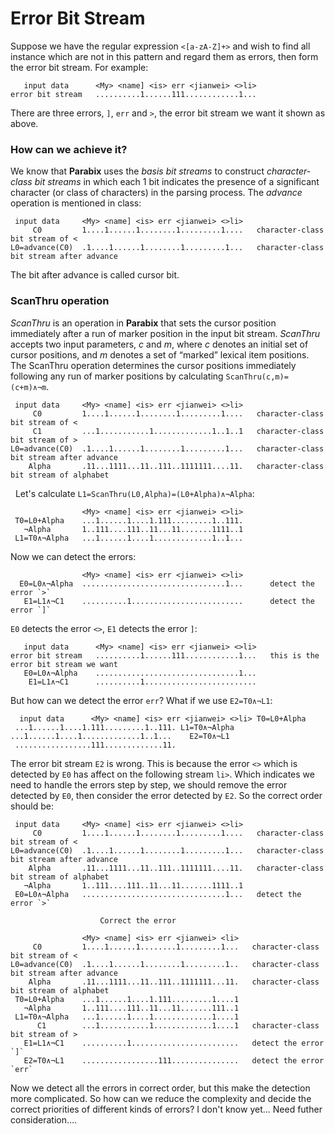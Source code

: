 # Error Bit Stream

Suppose we have the regular expression `<[a-zA-Z]+>` and wish to find all instance which are not in this pattern and regard them as errors, then form the error bit stream. For example:

```
   input data      <My> <name] <is> err <jianwei> <>li>
error bit stream   ..........1......111............1...
```
There are three errors, `]`, `err` and `>`, the error bit stream we want it shown as above.

### How can we achieve it?
We know that **Parabix** uses the *basis bit streams* to construct *character-class bit streams* in which each 1 bit indicates the presence of a significant character (or class of characters) in the parsing process. The *advance* operation is mentioned in class:

```
 input data     <My> <name] <is> err <jianwei> <>li>
     C0         1....1......1........1.........1....   character-class bit stream of <
L0=advance(C0)  .1....1......1........1.........1...   character-class bit stream after advance
```
The bit after advance is called cursor bit.

### ScanThru operation
*ScanThru* is an operation in **Parabix** that sets the cursor position immediately after a run of marker position in the input bit stream. *ScanThru* accepts two input parameters, *c* and *m*, where *c* denotes an initial set of cursor positions, and *m* denotes a set of “marked” lexical item positions. The ScanThru operation determines the cursor positions immediately following any run of marker positions by calculating `ScanThru(c,m)=(c+m)∧¬m`.

```
 input data     <My> <name] <is> err <jianwei> <>li>
     C0         1....1......1........1.........1....   character-class bit stream of <
     C1         ...1...........1.............1..1..1   character-class bit stream of >
L0=advance(C0)  .1....1......1........1.........1...   character-class bit stream after advance
    Alpha       .11...1111...11..111..1111111....11.   character-class bit stream of alphabet
```
   
Let's calculate `L1=ScanThru(L0,Alpha)=(L0+Alpha)∧¬Alpha`:
 
```
                <My> <name] <is> err <jianwei> <>li> 
 T0=L0+Alpha    ...1......1....1.111.........1..111.
   ¬Alpha       1..111....111..11...11.......1111..1
 L1=T0∧¬Alpha   ...1......1....1.............1..1...
```

Now we can detect the errors:

```
                <My> <name] <is> err <jianwei> <>li> 
  E0=L0∧¬Alpha  ................................1...      detect the error `>`
   E1=L1∧¬C1    ..........1.........................      detect the error `]`
```

`E0` detects the error `<>`, `E1` detects the error `]`:
```
   input data      <My> <name] <is> err <jianwei> <>li>
error bit stream   ..........1......111............1...   this is the error bit stream we want
   E0=L0∧¬Alpha    ................................1...
    E1=L1∧¬C1      ..........1.........................
```
But how can we detect the error `err`? What if we use `E2=T0∧¬L1`:

``
   input data      <My> <name] <is> err <jianwei> <>li>
   T0=L0+Alpha     ...1......1....1.111.........1..111.
   L1=T0∧¬Alpha    ...1......1....1.............1..1...
    E2=T0∧¬L1      .................111.............11.
``

The error bit stream `E2` is wrong. This is because the error `<>` which is detected by `E0` has affect on the following stream `li>`. Which indicates we need to handle the errors step by step, we should remove the error detected by `E0`, then consider the error detected by `E2`.
So the correct order should be:

```
 input data     <My> <name] <is> err <jianwei> <>li>
     C0         1....1......1........1.........1....   character-class bit stream of <
L0=advance(C0)  .1....1......1........1.........1...   character-class bit stream after advance
    Alpha       .11...1111...11..111..1111111....11.   character-class bit stream of alphabet
   ¬Alpha       1..111....111..11...11.......1111..1
 E0=L0∧¬Alpha   ................................1...   detect the error `>`
 
                    Correct the error

                <My> <name] <is> err <jianwei> <li>
     C0         1....1......1........1.........1...   character-class bit stream of <
L0=advance(C0)  .1....1......1........1.........1..   character-class bit stream after advance
    Alpha       .11...1111...11..111..1111111...11.   character-class bit stream of alphabet 
 T0=L0+Alpha    ...1......1....1.111.........1....1
   ¬Alpha       1..111....111..11...11.......111..1
 L1=T0∧¬Alpha   ...1......1....1.............1....1
      C1        ...1...........1.............1....1   character-class bit stream of >
   E1=L1∧¬C1    ..........1........................   detect the error `]`
   E2=T0∧¬L1    .................111...............   detect the error `err`
```

Now we detect all the errors in correct order, but this make the detection more complicated. So how can we reduce the complexity and decide the correct priorities of different kinds of errors?
I don't know yet... Need futher consideration....
